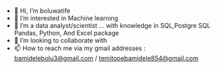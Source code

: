 - 👋 Hi, I’m boluwatife 
- 👀 I’m interested in Machine learning
- 🌱 I’m a data analyst/scientist ... with knowledge in SQL,Postgre SQL Pandas, Python, And Excel package
- 💞️ I’m looking to collaborate with 
- 📫 How to reach me  via my gmail addresses : bamidelebolu3@gmail.com / temitopebamidele854@gmail.com

<!---
boluwatife234/boluwatife234 is a ✨ special ✨ repository because its `README.md` (this file) appears on your GitHub profile.
You can click the Preview link to take a look at your changes.
--->
